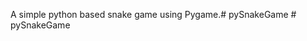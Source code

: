 A simple python based snake game using Pygame.#   p y S n a k e G a m e  
 #   p y S n a k e G a m e  
 
